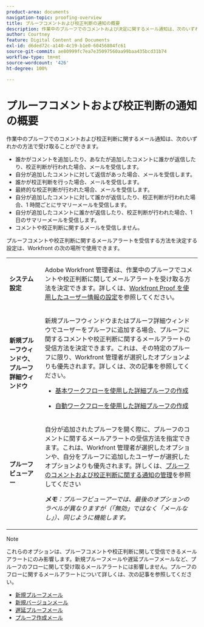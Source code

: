 ```yaml
---
product-area: documents
navigation-topic: proofing-overview
title: プルーフコメントおよび校正判断の通知の概要
description: 作業中のプルーフでのコメントおよび決定に関するメール通知は、次のいずれかの方法で受け取ることができます。
author: Courtney
feature: Digital Content and Documents
exl-id: d6ded72c-a140-4c19-b1e0-60456804fc61
source-git-commit: ae80999fc7ea7e35097560aa99baa435bcd31b74
workflow-type: tm+mt
source-wordcount: '426'
ht-degree: 100%

---
```


# プルーフコメントおよび校正判断の通知の概要

作業中のプルーフでのコメントおよび校正判断に関するメール通知は、次のいずれかの方法で受け取ることができます。

* 誰かがコメントを追加したり、あなたが追加したコメントに誰かが返信したり、校正判断が行われた場合、メールを受信します。
* 自分が追加したコメントに対して返信があった場合、メールを受信します。
* 誰かが校正判断を行った場合、メールを受信します。
* 最終的な校正判断が行われた場合、メールを受信します。
* 自分が追加したコメントに対して誰かが返信したり、校正判断が行われた場合、1 時間ごとにサマリーメールを受信します。
* 自分が追加したコメントに誰かが返信したり、校正判断が行われた場合、1 日のサマリーメールを受信します。
* コメントや校正判断に関するメールを受信しません。

プルーフコメントや校正判断に関するメールアラートを受信する方法を決定する設定は、Workfront の次の場所で使用できます。

<table cellpadding="10" cellspacing="0"> 
 <tbody> 
  <tr> 
   <td role="rowheader"> <p><span class="wysiwyg-font-size-medium"><strong>システム設定</strong></span> </p> </td> 
   <td> <p><span class="wysiwyg-font-size-medium">Adobe Workfront 管理者は、作業中のプルーフでコメントや校正判断に関してメールアラートを受け取る方法を決定できます。詳しくは、<a href="../../../workfront-proof/wp-mnguserscontacts/users/configure-user-info.md" class="MCXref xref">Workfront Proof を使用したユーザー情報の設定</a></span>を参照してください。 </p> </td> 
  </tr> 
  <tr> 
   <td role="rowheader"> <p><span class="wysiwyg-font-size-medium"><strong>新規プルーフウィンドウ、プルーフ詳細ウィンドウ</strong></span> </p> </td> 
   <td> <p><span class="wysiwyg-font-size-medium">新規プルーフウィンドウまたはプルーフ詳細ウィンドウでユーザーをプルーフに追加する場合、プルーフに関するコメントや校正判断に関するメールアラートの受信方法を決定できます。これは、その特定のプルーフに限り、Workfront 管理者が選択したオプションよりも優先されます。詳しくは、次の記事を参照してください。</span> </p> 
    <ul> 
     <li> <p><a href="../../../review-and-approve-work/proofing/creating-proofs-within-workfront/configure-basic-proof-workflow.md" class="MCXref xref">基本ワークフローを使用した詳細プルーフの作成</a> </p> </li> 
     <li> <p><a href="../../../review-and-approve-work/proofing/creating-proofs-within-workfront/create-automated-proof-workflow.md" class="MCXref xref">自動ワークフローを使用した詳細プルーフの作成</a> </p> </li> 
    </ul> </td> 
  </tr> 
  <tr> 
   <td role="rowheader"> <p><span class="wysiwyg-font-size-medium"><strong>プルーフビューアー</strong></span> </p> </td> 
   <td> <p><span class="wysiwyg-font-size-medium">自分が追加されたプルーフを開く際に、プルーフのコメントに関するメールアラートの受信方法を指定できます。これは、Workfront 管理者が選択したオプションや、自分をプルーフに追加したユーザーが選択したオプションよりも優先されます。詳しくは、<a href="../../../review-and-approve-work/proofing/reviewing-proofs-within-workfront/manage-notifications-for-proof-comments.md" class="MCXref xref">プルーフのコメントおよび校正判断に関する通知の管理</a></span>を参照してください </p> <p><span class="wysiwyg-font-size-medium"><em><strong>メモ</strong>：プルーフビューアーでは、最後のオプションのラベルが異なりますが（「無効」ではなく「メールなし」）、同じように機能します。</em></span> </p> </td> 
  </tr> 
 </tbody> 
</table>

>[!NOTE]
>
>これらのオプションは、プルーフコメントや校正判断に関して受信できるメールアラートにのみ影響します。新規プルーフメールや遅延プルーフメールなど、プルーフのフローに関して受け取るメールアラートには影響しません。プルーフのフローに関するメールアラートについて詳しくは、次の記事を参照してください。
>
>* [新規プルーフメール](../../../workfront-proof/wp-emailsntfctns/proof-notifications-and-reminders/new-proof-email.md)
>* [新規バージョンメール](../../../workfront-proof/wp-emailsntfctns/proof-notifications-and-reminders/new-version-email.md)
>* [遅延プルーフメール](../../../workfront-proof/wp-emailsntfctns/proof-notifications-and-reminders/late-proof-email.md)
>* [プルーフ作成メール](../../../workfront-proof/wp-emailsntfctns/proof-notifications-and-reminders/proof-made-email.md)
